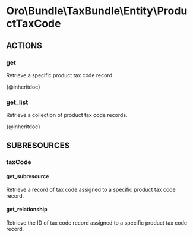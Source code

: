 # Oro\Bundle\TaxBundle\Entity\ProductTaxCode

## ACTIONS

### get

Retrieve a specific product tax code record.

{@inheritdoc}

### get_list

Retrieve a collection of product tax code records.

{@inheritdoc}

## SUBRESOURCES

### taxCode

#### get_subresource

Retrieve a record of tax code assigned to a specific product tax code record.

#### get_relationship

Retrieve the ID of tax code record assigned to a specific product tax code record.
